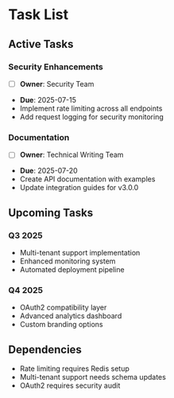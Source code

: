 # Task List

## Active Tasks

### Security Enhancements
- [ ] **Owner**: Security Team
- **Due**: 2025-07-15
- Implement rate limiting across all endpoints
- Add request logging for security monitoring

### Documentation
- [ ] **Owner**: Technical Writing Team
- **Due**: 2025-07-20
- Create API documentation with examples
- Update integration guides for v3.0.0

## Upcoming Tasks

### Q3 2025
- Multi-tenant support implementation
- Enhanced monitoring system
- Automated deployment pipeline

### Q4 2025
- OAuth2 compatibility layer
- Advanced analytics dashboard
- Custom branding options

## Dependencies
- Rate limiting requires Redis setup
- Multi-tenant support needs schema updates
- OAuth2 requires security audit
